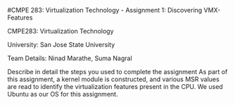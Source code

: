 #CMPE 283: Virtualization Technology - Assignment 1: Discovering VMX-Features

CMPE283: Virtualization Technology 

University: San Jose State University 

Team Details: Ninad Marathe, Suma Nagral

Describe in detail the steps you used to complete the assignment As part of this assignment, a kernel module is constructed, and various MSR values are read to identify the virtualization features present in the CPU. We used Ubuntu as our OS for this assignment.
